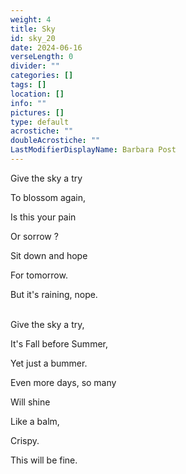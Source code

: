 ```yaml
---
weight: 4
title: Sky
id: sky_20
date: 2024-06-16
verseLength: 0
divider: ""
categories: []
tags: []
location: []
info: ""
pictures: []
type: default
acrostiche: ""
doubleAcrostiche: ""
LastModifierDisplayName: Barbara Post
---
```

Give the sky a try

To blossom again,

Is this your pain

Or sorrow ?

Sit down and hope

For tomorrow.

But it's raining, nope.

 \
Give the sky a try,

It's Fall before Summer,

Yet just a bummer.

Even more days, so many

Will shine

Like a balm,

Crispy.

This will be fine.